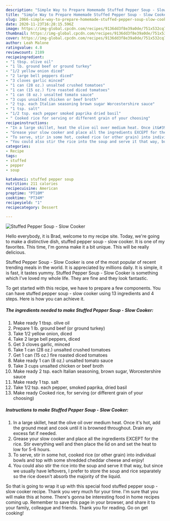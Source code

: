 ```yaml
---
description: "Simple Way to Prepare Homemade Stuffed Pepper Soup - Slow Cooker"
title: "Simple Way to Prepare Homemade Stuffed Pepper Soup - Slow Cooker"
slug: 2066-simple-way-to-prepare-homemade-stuffed-pepper-soup-slow-cooker
date: 2020-11-23T16:28:15.596Z
image: https://img-global.cpcdn.com/recipes/9136dd3f8e39a0de/751x532cq70/stuffed-pepper-soup-slow-cooker-recipe-main-photo.jpg
thumbnail: https://img-global.cpcdn.com/recipes/9136dd3f8e39a0de/751x532cq70/stuffed-pepper-soup-slow-cooker-recipe-main-photo.jpg
cover: https://img-global.cpcdn.com/recipes/9136dd3f8e39a0de/751x532cq70/stuffed-pepper-soup-slow-cooker-recipe-main-photo.jpg
author: Leah Malone
ratingvalue: 4.8
reviewcount: 2189
recipeingredient:
- "1 tbsp. olive oil"
- "1 lb. ground beef or ground turkey"
- "1/2 yellow onion diced"
- "2 large bell peppers diced"
- "3 cloves garlic minced"
- "1 can (28 oz.) unsalted crushed tomatoes"
- "1 can (15 oz.) fire roasted diced tomatoes"
- "1 can (8 oz.) unsalted tomato sauce"
- "3 cups unsalted chicken or beef broth"
- "2 tsp. each Italian seasoning brown sugar Worcestershire sauce"
- "1 tsp. salt"
- "1/2 tsp. each pepper smoked paprika dried basil"
- " Cooked rice for serving or different grain of your choosing"
recipeinstructions:
- "In a large skillet, heat the olive oil over medium heat. Once it&#39;s hot, add the ground meat and cook until it is browned throughout. Drain any excess fat if needed."
- "Grease your slow cooker and place all the ingredients EXCEPT for the rice. Stir everything well and then place the lid on and set the heat to low for 5-6 hours."
- "To serve, stir in some hot, cooked rice (or other grain) into individual bowls and top with some shredded cheddar cheese and enjoy!"
- "You could also stir the rice into the soup and serve it that way, but since we usually have leftovers, I prefer to store the soup and rice separately so the rice doesn&#39;t absorb the majority of the liquid."
categories:
- Recipe
tags:
- stuffed
- pepper
- soup

katakunci: stuffed pepper soup 
nutrition: 211 calories
recipecuisine: American
preptime: "PT10M"
cooktime: "PT34M"
recipeyield: "1"
recipecategory: Dessert

---
```



![Stuffed Pepper Soup - Slow Cooker](https://img-global.cpcdn.com/recipes/9136dd3f8e39a0de/751x532cq70/stuffed-pepper-soup-slow-cooker-recipe-main-photo.jpg)

Hello everybody, it is Brad, welcome to my recipe site. Today, we're going to make a distinctive dish, stuffed pepper soup - slow cooker. It is one of my favorites. This time, I'm gonna make it a bit unique. This will be really delicious.



Stuffed Pepper Soup - Slow Cooker is one of the most popular of recent trending meals in the world. It is appreciated by millions daily. It is simple, it is fast, it tastes yummy. Stuffed Pepper Soup - Slow Cooker is something which I've loved my whole life. They are fine and they look fantastic.


To get started with this recipe, we have to prepare a few components. You can have stuffed pepper soup - slow cooker using 13 ingredients and 4 steps. Here is how you can achieve it.

<!--inarticleads1-->

##### The ingredients needed to make Stuffed Pepper Soup - Slow Cooker:

1. Make ready 1 tbsp. olive oil
1. Prepare 1 lb. ground beef (or ground turkey)
1. Take 1/2 yellow onion, diced
1. Take 2 large bell peppers, diced
1. Get 3 cloves garlic, minced
1. Take 1 can (28 oz.) unsalted crushed tomatoes
1. Get 1 can (15 oz.) fire roasted diced tomatoes
1. Make ready 1 can (8 oz.) unsalted tomato sauce
1. Take 3 cups unsalted chicken or beef broth
1. Make ready 2 tsp. each Italian seasoning, brown sugar, Worcestershire sauce
1. Make ready 1 tsp. salt
1. Take 1/2 tsp. each pepper, smoked paprika, dried basil
1. Make ready  Cooked rice, for serving (or different grain of your choosing)




<!--inarticleads2-->

##### Instructions to make Stuffed Pepper Soup - Slow Cooker:

1. In a large skillet, heat the olive oil over medium heat. Once it&#39;s hot, add the ground meat and cook until it is browned throughout. Drain any excess fat if needed.
1. Grease your slow cooker and place all the ingredients EXCEPT for the rice. Stir everything well and then place the lid on and set the heat to low for 5-6 hours.
1. To serve, stir in some hot, cooked rice (or other grain) into individual bowls and top with some shredded cheddar cheese and enjoy!
1. You could also stir the rice into the soup and serve it that way, but since we usually have leftovers, I prefer to store the soup and rice separately so the rice doesn&#39;t absorb the majority of the liquid.




So that is going to wrap it up with this special food stuffed pepper soup - slow cooker recipe. Thank you very much for your time. I'm sure that you will make this at home. There's gonna be interesting food in home recipes coming up. Remember to save this page in your browser, and share it to your family, colleague and friends. Thank you for reading. Go on get cooking!
